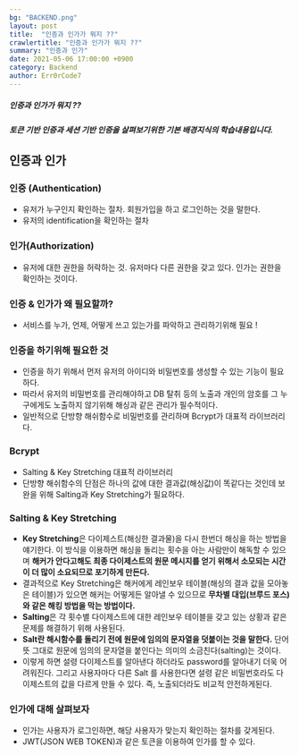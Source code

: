 ```yaml
---
bg: "BACKEND.png"
layout: post
title:  "인증과 인가가 뭐지 ??"
crawlertitle: "인증과 인가가 뭐지 ??"
summary: "인증과 인가"
date: 2021-05-06 17:00:00 +0900
category: Backend
author: Err0rCode7
---
```


##### 인증과 인가가 뭐지 ??

##### 토큰 기반 인증과 세션 기반 인증을 살펴보기위한 기본 배경지식의 학습내용입니다.

## 인증과 인가

### 인증 (Authentication)

- 유저가 누구인지 확인하는 절차. 회원가입을 하고 로그인하는 것을 말한다.
- 유저의 identification을 확인하는 절차

### 인가(Authorization)

- 유저에 대한 권한을 허락하는 것. 유저마다 다른 권한을 갖고 있다. 인가는 권한을 확인하는 것이다.

### 인증 & 인가가 왜 필요할까?

- 서비스를 누가, 언제, 어떻게 쓰고 있는가를 파악하고 관리하기위해 필요 !

### 인증을 하기위해 필요한 것

- 인증을 하기 위해서 먼저 유저의 아이디와 비밀번호를 생성할 수 있는 기능이 필요하다.
- 따라서 유저의 비밀번호를 관리해야하고 DB 탈취 등의 노출과 개인의 암호를 그 누구에게도 노출하지 않기위해 해싱과 같은 관리가 필수적이다.
- 일반적으로 단방향 해쉬함수로 비밀번호를 관리하며 Bcrypt가 대표적 라이브러리다.

### Bcrypt

- Salting & Key Stretching 대표적 라이브러리
- 단방향 해쉬함수의 단점은 하나의 값에 대한 결과값(해싱값)이 똑같다는 것인데 보완을 위해 Salting과 Key Stretching가 필요하다.

### Salting & Key Stretching

- **Key Stretching**은 다이제스트(해싱한 결과물)을 다시 한번더 해싱을 하는 방법을 얘기한다. 이 방식을 이용하면 해싱을 돌리는 횟수을 아는 사람만이 해독할 수 있으며 **해커가 안다고해도 최종 다이제스트의 원문 메시지를 얻기 위해서 소모되는 시간이 더 많이 소요되므로 포기하게 만든다.**
- 결과적으로 Key Stretching은 해커에게 레인보우 테이블(해싱의 결과 값을 모아놓은 테이블)가 있으면 해커는 어떻게든 알아낼 수 있으므로 **무차별 대입(브루드 포스)와 같은 해킹 방법을 막는 방법이다.**
- **Salting**은 각 횟수별 다이제스트에 대한 레인보우 테이블을 갖고 있는 상황과 같은 문제를 해결하기 위해 사용된다.
- **Salt란 해시함수를 돌리기 전에 원문에 임의의 문자열을 덧붙이는 것을 말한다.** 단어 뜻 그대로 원문에 임의의 문자열을 붙인다는 의미의 소금친다(salting)는 것이다.
- 이렇게 하면 설령 다이제스트를 알아낸다 하더라도 password를 알아내기 더욱 어려워진다. 그리고 사용자마다 다른 Salt 를 사용한다면 설령 같은 비밀번호라도 다이제스트의 값을 다르게 만들 수 있다. 즉, 노출되더라도 비교적 안전하게된다.

### 인가에 대해 살펴보자

- 인가는 사용자가 로그인하면, 해당 사용자가 맞는지 확인하는 절차를 갖게된다.
- JWT(JSON WEB TOKEN)과 같은 토큰을 이용하여 인가를 할 수 있다.



